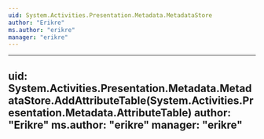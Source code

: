 ```yaml
---
uid: System.Activities.Presentation.Metadata.MetadataStore
author: "Erikre"
ms.author: "erikre"
manager: "erikre"
---
```


---
uid: System.Activities.Presentation.Metadata.MetadataStore.AddAttributeTable(System.Activities.Presentation.Metadata.AttributeTable)
author: "Erikre"
ms.author: "erikre"
manager: "erikre"
---
